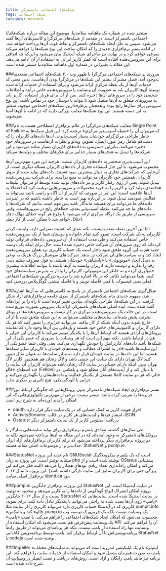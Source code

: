 ```yaml
---
title: شبکه‌های اجتماعی نامتمرکز
tags: شبکه‌ اجتماعی
category: network
---
```



//منتشر شده در شماره یک ماهنامه سلام‌دنیا. موضوع این مقاله درباره شبکه‌های اجتماعی نامتمرکز است. در مقدمه از شبکه‌های مرکزگرا و کاستی‌های آن‌ها گفته می‌شود، سپس به علل ایجاد شبکه‌های نامتمرکز و نقاط قوت آن‌ها پرداخته خواهد شد. در ادامه بستر نرم‌افزاری جدیدی را که امکان ساخت این نوع شبکه‌ها را فراهم می‌کند معرفی خواهم کرد و در نهایت نیز ماجرای شبکه آیدنتیکا بیان می‌شود و این‌که چه اتفاقی برای این سرویس‌دهنده افتاده است که کمتر کاربر ایرانی به استفاده از آن ادامه می‌دهد. این مقاله با تغییراتی در شماره اول ماهنامه سلام‌دنیا منتشر شده است.


###مروری بر شبکه‌های اجتماعی مرکزگرا
با ظهور وب ۲.۰ شبکه‌های اجتماعی متعددی به‌وجود آمد. فصل مشترک بیشتر این شبکه‌ها در مرکزگرا بودن آن‌هاست. بدین معنی که خدمات آن‌ها از یک نقطه مرکزی ارائه می‌شود و برای استفاده از خدمات ارائه شده توسط آن‌ها کاربران باید به عضویت آن وبسایت یا سرویس‌دهنده خاص درآیند و اطلاعات شخصی خود را در سرورهای آن‌ها ذخیره کنند. پس از آن برای هربار استفاده، کاربر باید به سرورهای متعلق به آن‌ها متصل شود تا بتواند با دوستان خود در تماس باشد.
این نوع سرویس برای سال‌ها رایج بوده و همچنان پرطرفدارین شبکه‌های اجتماعی موجود، متعلق به این دسته هستند. این نوع شبکه‌ها معایب بزرگی دارند که در ادامه با آن‌ها آشنا می‌شوید.

###معایب شبکه‌های مرکزگرا
در عالم نرم‌افزار اصطلاحی هست به نام Single Point of Failure که می‌توان آن را «نقطه آسیب‌پذیر مرکزی» ترجمه کرد. این قبیل شبکه‌ها به خاطر طراحی مرکزگرای خودشان بسیار آسیب‌پذیرند. آن‌ها داده‌های کاربران را که دست‌کم شامل رمز عبور، ایمیل، تصویر، ویدئو و نظرات آن‌هاست در سرورهای خود ذخیره می‌کنند، بنابراین دسترسی به داده‌های کاربران بسیار ساده می‌شود و این شرکت‌ها را تبدیل به هدف‌های بسیار جذابی برای هکرهای مختلف و دولت‌ها می‌کند.

این آسیب‌پذیری منحصر به داده‌های کاربران نیست، هرچند این مورد مهم‌ترین آن‌ها محسوب می‌شود. با این حال استفاده تجاری از داده‌های کاربران مساله دیگری است. از آن‌جایی که شرکت‌های تجاری به دنبال بیشترین سود هستند، داده‌های تولید شده از سوی کاربران، همچنین خود کاربران می‌توانند به منبع درآمدی برای شرکت سرویس‌دهنده تبدیل شوند. یعنی از روی رفتار کاربر و نیز داده‌های تولید شده توسط او می‌توان تبلیغات هدفمندی تولید کرد و کاربر را به خرید محصولات و سرویس‌هایی ترغیب کرد که احتمالا به آن‌ها علاقمند است؛ این امر در صورتی که کاربر از آن آگاه و راضی باشد می‌تواند به فعالیتی سودمند تبدیل شود. در این‌باره بهتر است به خاطر داشته باشیم که در اینترنت داده‌های ما می‌توانند برای همیشه ماندگار باشد پس مهم است بدانیم که شرکت‌ها با داده‌های ما چه می‌کنند. نقطه آسیب‌پذیر بعدی، خطاهای رایج در سرورهاست. وقتی سرویسی از طریق یک درگاه مرکزی ارائه می‌شود با وقوع هر گونه خطای مهلک دچار اختلال خواهد شد یا ممکن است از کار بیفتد.

اما این آخرین نقطه ضعف نیست. نکته بعدی که اهمیت بسزایی دارد، وابسته کردن کاربران به یک شرکت است. تصور کنید تمام خانواده و دوستان شما از یک سرویس‌دهنده خاص استفاده می‌کنند و طی مدت استفاده از آن سرویس، داده‌های فراوانی تولید کرده‌اند که روی سرورهای آن شرکت خاص ذخیره شده است، حال برای اینکه یک دوست جدید هم به این گروه ملحق شود ناچار است یک حساب کاربری نزد همان سرویس‌دهنده ایجاد کند و به سیاست‌های آن شرکت تن بدهد. شرکت‌های سوشیال بزرگ هریک به نوعی به دنبال ایجاد «مونوپولی»‌ یا «پادشاهی» خودشان هستند. به قول معروف چشم دیدن رقبا را ندارند و دوست دارند کاربران وابسته به آن‌ها باشند تا بتوانند اطلاعات بیشتری جمع‌آوری کرده و به خاطر این مونوپولی، کاربران را وادار به پذیرش سیاست‌های خود کنند. شما می‌توانید نکاتی که در بالا اشاره شد را درباره بزرگترین شبکه‌های اجتماعی فعلی یعنی فیسبوک، با کمی فاصله توییتر و با فاصله بیشتر، گوگل‌پلاس بررسی کنید.

###شکل‌گیری شبکه‌های اجتماعی نامتمرکز
در پاسخ به کاستی‌هایی که به آن‌ها اشاره شد، مفهوم جدیدی بنام شبکه‌های نامتمرکز از سوی جامعه نرم‌افزارهای آزاد شکل گرفت. در این شبکه‌ها، طراحی بگونه‌ای بنیادین تغییر کرده است تا راه را بر ایرادهای گفته شده ببندد. ایده اصلی شبکه‌های نامتمرکز، ارائه یک سرویس بصورت توزیع شده است. در این حالت یک سرویس‌دهنده مرکزی در کار نیست و سرویس‌دهنده‌ها در پهنای اینترنت پخش شده‌اند. سایت‌های مختلفی می‌توانند به این شبکه ملحق شده یا از آن خارج شوند بدون اینکه شبکه از کار بیافتد. می‌توانید جزایری را تصور کنید که هر یک دارای کاربران و کامیونیتی‌های خاص خود هستند و پل‌هایی بین آن‌ها وجود دارد که نماینده پروتکل‌های آزادی هستند که ارتباط آن‌ها را با یکدیگر میسر می‌کند تا کاربران این جزایر با هم در ارتباط باشند.
نکته مهم این است که هر وبسایت یا سروری که عضو یکی از این شبکه‌ها باشد داده‌های کاربرانش را خودش نگهداری می‌کند، یعنی وقتی شما عضو یکی از این سایت‌ها باشید قادر به اشتراک مطالب و پست‌های خودتان با کاربران سایر شبکه‌ها هستید اما این داده‌ها در سایت خودتان قرار دارد نه سایر سایت‌ها. به عنوان مثال تصور کنید لاگ تهران دارای یک سایت این چنینی باشد و لاگ زنجان هم همچنین. کاربر لاگ تهران بدون اینکه دارای حسابی در سایت لاگ زنجان باشد می‌تواند کاربران آن سایت را به اصطلاح «فالو» (Follow) یا دنبال کند و از آپدیت‌های آنان مطلع شود و بلعکس. در حالی که هر دو سایت کاملا مستقل از یکدیگر فعالیت و داده‌هایشان را نگهداری می‌کنند و خرابی یا آلودگی یکی، هیچ تاثیری بر دیگری ندارد.

###بستر نرم‌افزاری
ایجاد شبکه‌های نامتمرکز بدون پروتکل‌هایی که چگونگی ارتباط بین جزیره‌ها را تعریف کرده باشد، میسر نیست. برخی از مهم‌ترین تکنولوژی‌هایی که این امکان را پدید آورده‌اند به شرح زیر است:

* oauth: احراز هویت کاربر به کمک حسابی که در یک سایت دیگر قرار دارد	
* ActivityStreams: انتشار فیدها و آپدیت‌های هر کاربر در قالب JSON
* Ostatus: دریافت استتوس کاربر از یک سایت نامتمرکز دیگر

طی سال‌های گذشته تعدادی پلتفرم نرم‌افزاری برای تولید سایت‌هایی سازگار با پروتکل‌های نامتمرکز به وجود آمده‌اند که در این مقاله به آن‌ها پرداخته نمی‌شود بلکه به دو پروژه نرم‌افزاری دیگر پرداخته می‌شود که برای کاربران نرم‌افزارهای آزاد ایران جذاب‌تر و از موضوعات اصلی مقاله هستند: StatusNet و pump.io.

###StatusNet
نام جدید این پروژه GNUSocial‌ است که یک پلتفرم میکروبلاگینگ مشابه توئیتر است. این پروژه به زبان php نوشته شده است و از OStatus پشتیبانی می‌کند و امکان راه‌اندازی تعداد زیادی نودهای همکار را می‌دهد (البته فکر می‌کنم این ویژگی حتی برای کاربران سابق این سایت تازگی داشته باشد). این پروژه تا سال ۲۰۱۲ نرم‌افزار اصلی سایت identi.ca بود.

###pump.io
این پروژه، نرم‌افزار جایگزین StatusNet در سایت آیدنتیکا است. این پروژه امکان اشتراک انواع گوناگونی از داده‌ها را به کاربر می‌دهد و محدود به توئیت نیست و از سال ۲۰۱۲ جایگزین StatusNet در سایت آیدنتیکا شده است. سایت‌هایی که «پامپ» روی آن‌ها نصب شده به راحتی می‌توانند با یکدیگر تبادل داده کنند. برای نمونه، کاربری که در آیدنتیکا حساب کاربری دارد می‌تواند کاربری را از سایت مثلا pumpit.info «فالو» کند و بالعکس. pump.io یک وبسایت نیست بلکه یک فریم‌ورک توسعه وب محسوب می‌شود که امکان ایجاد شبکه‌‌های اجتماعی را فراهم می‌کند. با نصب «پامپ» یک وبسایت پیش‌فرض هم نصب می‌شود که امکان استفاده از API‌ آن را فراهم می‌کند. وبسایت تنها راه استفاده از پامپ نیست، بلکه هر برنامه‌ای می‌تواند از طریق رابط برنامه‌نویسی‌اش با آن ارتباط برقرار کند.
پامپ توسط برنامه‌نویس کانادایی StatusNet با nodejs نوشته شده است.

###Impeller
«ایمپلر» نام یک اپلیکیشن اندروید است که می‌تواند به سایت‌های مختلف پامپ به صورت همزمان متصل شود و امکان استفاده از خدمات سایت را فراهم کند. این برنامه نیز مانند پامپ رایگان و آزاد است. روش‌های دریافت و نصب ایمپلر [در وبسایت](http://impeller.e43.eu/) آن شرح داده شده است.
